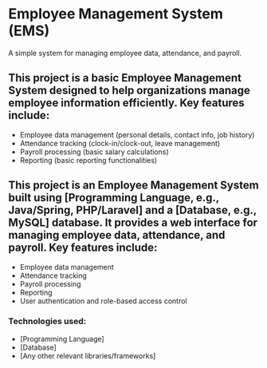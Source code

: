 # Employee Management System (EMS)

A simple system for managing employee data, attendance, and payroll.

## This project is a basic Employee Management System designed to help organizations manage employee information efficiently. Key features include:

*   Employee data management (personal details, contact info, job history)
*   Attendance tracking (clock-in/clock-out, leave management)
*   Payroll processing (basic salary calculations)
*   Reporting (basic reporting functionalities)

## This project is an Employee Management System built using [Programming Language, e.g., Java/Spring, PHP/Laravel] and a [Database, e.g., MySQL] database. It provides a web interface for managing employee data, attendance, and payroll. Key features include:

*   Employee data management
*   Attendance tracking
*   Payroll processing
*   Reporting
*   User authentication and role-based access control

### Technologies used:

*   [Programming Language]
*   [Database]
*   [Any other relevant libraries/frameworks]
